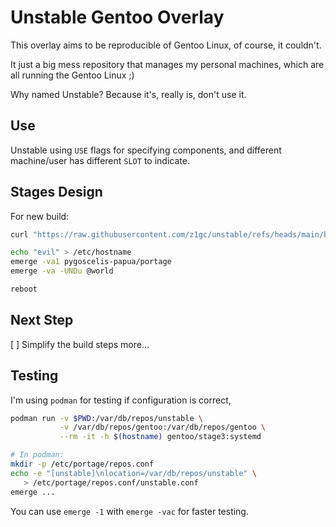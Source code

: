 # Unstable Gentoo Overlay

This overlay aims to be reproducible of Gentoo Linux, of course, it couldn't.

It just a big mess repository that manages my personal machines, which are all
running the Gentoo Linux ;)

Why named Unstable? Because it's, really is, don't use it.

## Use

Unstable using `USE` flags for specifying components, and different machine/user
has different `SLOT` to indicate.

## Stages Design

For new build:

```bash
curl "https://raw.githubusercontent.com/z1gc/unstable/refs/heads/main/bootstrap.sh" | bash

echo "evil" > /etc/hostname
emerge -va1 pygoscelis-papua/portage
emerge -va -UNDu @world

reboot
```

## Next Step

[ ] Simplify the build steps more...

## Testing

I'm using `podman` for testing if configuration is correct,

```bash
podman run -v $PWD:/var/db/repos/unstable \
           -v /var/db/repos/gentoo:/var/db/repos/gentoo \
           --rm -it -h $(hostname) gentoo/stage3:systemd

# In podman:
mkdir -p /etc/portage/repos.conf
echo -e "[unstable]\nlocation=/var/db/repos/unstable" \
   > /etc/portage/repos.conf/unstable.conf
emerge ...
```

You can use `emerge -1` with `emerge -vac` for faster testing.
